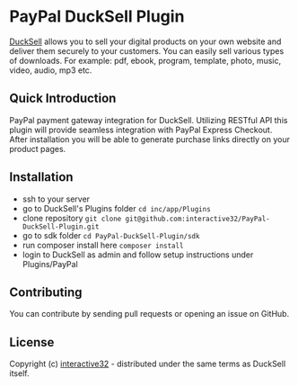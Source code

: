 # PayPal DuckSell Plugin
[DuckSell](http://www.ducksell.com) allows you to sell your digital products on your own website and deliver them securely to your customers. You can easily sell various types of downloads. For example: pdf, ebook, program, template, photo, music, video, audio, mp3 etc.  

## Quick Introduction
PayPal payment gateway integration for DuckSell. Utilizing RESTful API this plugin will provide seamless integration with PayPal Express Checkout. After installation you will be able to generate purchase links directly on your product pages. 

## Installation
- ssh to your server
- go to DuckSell's Plugins folder ```cd inc/app/Plugins```
- clone repository ```git clone git@github.com:interactive32/PayPal-DuckSell-Plugin.git```
- go to sdk folder ```cd PayPal-DuckSell-Plugin/sdk```
- run composer install here ```composer install```
- login to DuckSell as admin and follow setup instructions under Plugins/PayPal

## Contributing
You can contribute by sending pull requests or opening an issue on GitHub.

## License

Copyright (c) [interactive32](http://interactive32.com) - distributed under the same terms as DuckSell itself.
